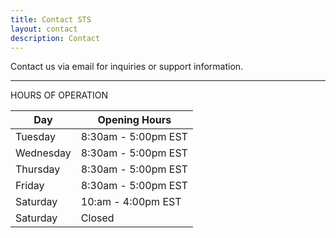 ```yaml
---
title: Contact STS
layout: contact
description: Contact
---
```

 
Contact us via email for inquiries or support information.

---
HOURS OF OPERATION


| Day       | Opening Hours   |
| --------- | --------------- |
| Tuesday   | 8:30am - 5:00pm EST |
| Wednesday | 8:30am - 5:00pm EST  |
| Thursday  | 8:30am - 5:00pm EST  |
| Friday    | 8:30am - 5:00pm EST  |
| Saturday  | 10:am - 4:00pm EST   |
| Saturday  | Closed          |
